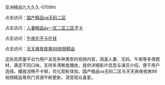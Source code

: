 亚洲精品九九久久-0709ht

点击访问：<a href="https://heiliaowt0d7p.pages.dev">国产精品va无码二区</a>

点击访问：<a href="https://heiliaoga6s9v.pages.dev">人妻精品av一区二区三区不卡</a>

点击访问：<a href="https://heiliaoow5kzm.pages.dev">午夜伦不卡在线</a>

点击访问：<a href="https://heiliao2dmwwy.pages.dev">天天爽夜夜爽88视频精品</a>

这些高质量平台为用户呈现多种类型的视频内容，涵盖人妻、无码、午夜等多类题材，满足不同口味。支持多清晰度播放，提供详细影片信息与演员介绍，便于用户选择。播放流畅不卡顿，优化观影体验。国产精品va无码二区与天天爽夜夜爽88视频精品等热门资源不断更新，深受观众喜爱。

<span style="display:none;">[Canonical link](https://github.com/met20250709/met9 ）</span>
